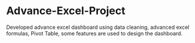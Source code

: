 # Advance-Excel-Project
Developed advance excel dashboard using data cleaning, advanced excel formulas, Pivot Table, some features are used to design the dashboard.
